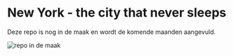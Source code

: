 # New York - the city that never sleeps
Deze repo is nog in de maak en wordt de komende maanden aangevuld.


![repo in de maak](https://github.com/StachRedeker/NewYork/blob/main/Electra/IMG_20201225_103628.jpg)

